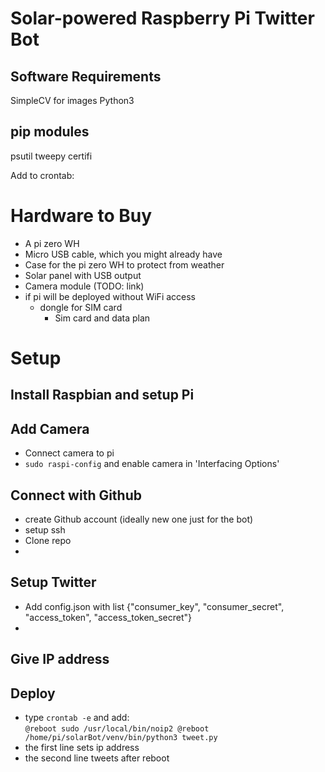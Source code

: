 # Solar-powered Raspberry Pi Twitter Bot



## Software Requirements
SimpleCV for images
Python3

## pip modules
psutil
tweepy
certifi

Add to crontab:





# Hardware to Buy

- A pi zero WH
- Micro USB cable, which you might already have
- Case for the pi zero WH to protect from weather
- Solar panel with USB output
- Camera module (TODO: link)
- if pi will be deployed without WiFi access
	- dongle for SIM card
        - Sim card and data plan

# Setup

## Install Raspbian and setup Pi

## Add Camera

- Connect camera to pi
- `sudo raspi-config` and enable camera in 'Interfacing Options' 

## Connect with Github

- create Github account (ideally new one just for the bot)
- setup ssh
- Clone repo
- 

## Setup Twitter

- Add config.json with list {"consumer_key", "consumer_secret", "access_token", "access_token_secret"}
- 

## Give IP address

## Deploy 

- type `crontab -e` and add:  
`@reboot sudo /usr/local/bin/noip2
 @reboot /home/pi/solarBot/venv/bin/python3 tweet.py
`
- the first line sets ip address
- the second line tweets after reboot
 
